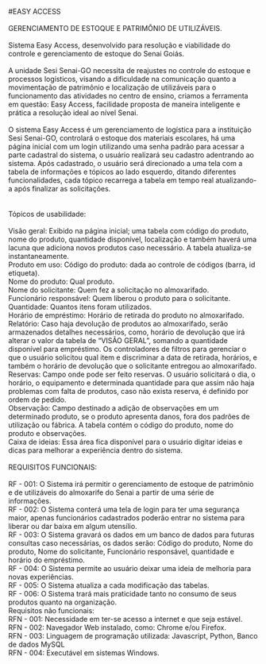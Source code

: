 #EASY ACCESS<br>
<br>
GERENCIAMENTO DE ESTOQUE E PATRIMÔNIO DE UTILIZÁVEIS.<br>
<br>
Sistema Easy Access, desenvolvido para resolução e viabilidade do controle e gerenciamento de estoque do Senai Goiás.<br>
<br>
A unidade Sesi Senai-GO necessita de reajustes no controle do estoque e processos logísticos, visando a dificuldade na comunicação quanto a movimentação de patrimônio e localização de utilizáveis para o funcionamento das atividades no centro de ensino, criamos a ferramenta em questão: Easy Access, facilidade proposta de maneira inteligente e prática a resolução ideal ao nível Senai.<br>
<br>
O sistema Easy Access é um gerenciamento de logística para a instituição Sesi Senai-GO, controlará o estoque dos materiais escolares, há uma página inicial com um login utilizando uma senha padrão para acessar a parte cadastral do sistema, o usuário realizará seu cadastro adentrando ao sistema. Após cadastrado, o usuário será direcionado a uma tela com a tabela de informações e tópicos ao lado esquerdo, ditando diferentes funcionalidades, cada tópico recarrega a tabela em tempo real atualizando-a após finalizar as solicitações.<br>
<br>
<br>
Tópicos de usabilidade: 
<br>
<br>
Visão geral: Exibido na página inicial; uma tabela com código do produto, nome do produto, quantidade disponível, localização e também haverá uma lacuna que adiciona novos produtos caso necessário. A tabela atualiza-se instantaneamente.<br>
Produto em uso: Código do produto: dada ao controle de códigos (barra, id etiqueta).<br>
Nome do produto: Qual produto.<br>
Nome do solicitante: Quem fez a solicitação no almoxarifado.<br>
Funcionário responsável: Quem liberou o produto para o solicitante.<br>
Quantidade: Quantos itens foram utilizados.<br>
Horário de empréstimo: Horário de retirada do produto no almoxarifado.<br>
Relatório: Caso haja devolução de produtos ao almoxarifado, serão armazenados detalhes necessários, como, horário de devolução que irá alterar o valor da tabela de “VISÃO GERAL”, somando a quantidade disponível para empréstimo. Os controladores  de filtros para gerenciar o que o usuário solicitou qual item e discriminar a data de retirada, horários, e também o horário de devolução que o solicitante entregou ao almoxarifado.<br>
Reservas: Campo onde pode ser feito reservas. O usuário solicitará o dia, o horário, o equipamento e determinada quantidade para que assim não haja problemas com falta de produtos, caso não exista reserva, é definido por ordem de pedido.<br>
Observação: Campo destinado a adição de observações em um determinado produto, se o produto apresenta danos, fora dos padrões de utilização ou fábrica. A tabela contém o código do produto, nome do produto e observações.<br>
Caixa de ideias: Essa área fica disponível para o usuário digitar ideias e dicas para melhorar a experiência dentro do sistema. 
<br>
<br>
REQUISITOS FUNCIONAIS:<br>
<br>
RF - 001: O Sistema irá permitir o gerenciamento de estoque de patrimônio e de utilizáveis do almoxarife do Senai a partir de uma série de informações.
<br>
RF - 002: O Sistema conterá uma tela de login para ter uma segurança maior, apenas funcionários cadastrados poderão entrar no sistema para liberar ou dar baixa em algum utensílio.
 <br>
RF - 003: O Sistema gravará os dados em um banco de dados para futuras consultas caso necessárias, os dados serão: Código 
do produto, Nome do produto, Nome do solicitante, Funcionário responsável, quantidade e horário do empréstimo.
<br>
RF - 004: O Sistema permite ao usuário deixar uma ideia de melhoria para novas experiências.
<br>
RF - 005: O Sistema atualiza a cada modificação das tabelas.
<br>
RF - 006: O Sistema trará mais praticidade  tanto no consumo de seus produtos quanto na organização.
<br>
Requisitos não funcionais:
<br>
RFN - 001: Necessidade em ter-se acesso a internet e que seja estável.
<br>
RFN - 002: Navegador Web instalado, como: Chrome e/ou Firefox.
<br>
RFN - 003: Linguagem de programação utilizada: Javascript, Python, Banco de dados MySQL
<br>
RFN - 004: Executável em sistemas Windows.
